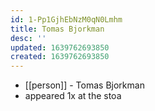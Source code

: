 ```yaml
---
id: 1-Pp1GjhEbNzM0qN0Lmhm
title: Tomas Bjorkman
desc: ''
updated: 1639762693850
created: 1639762693850
---
```



- [[person]] - Tomas Bjorkman
- appeared 1x at the stoa
